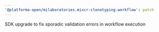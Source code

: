 ```yaml
---
'@platforma-open/milaboratories.mixcr-clonotyping.workflow': patch
---
```


SDK upgrade to fix sporadic validation errors in workflow execution
